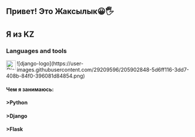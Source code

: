 ## Привет! Это Жаксылык😀🖐
## Я из KZ
### Languages and tools
<img align='left' alt='Django' width='26px' src='https://user-images.githubusercontent.com/29209596/205902848-5d6ff116-3dd7-408b-84f0-396081d84854.png' />
![django-logo](https://user-images.githubusercontent.com/29209596/205902848-5d6ff116-3dd7-408b-84f0-396081d84854.png)


#### Чем я занимаюсь:
#### >Python
#### >Django
#### >Flask

